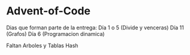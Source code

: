 # Advent-of-Code
Dias que forman parte de la entrega:
  Día 1 o 5 (Divide y venceras)
  Día 11 (Grafos)
  Día 6 (Programacion dinamica)

Faltan Arboles y Tablas Hash
